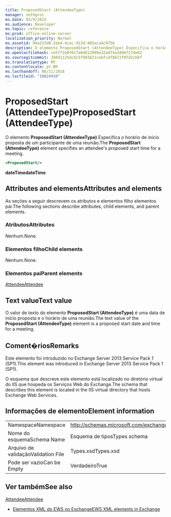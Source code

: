 ```yaml
---
title: ProposedStart (AttendeeType)
manager: sethgros
ms.date: 03/9/2015
ms.audience: Developer
ms.topic: reference
ms.prod: office-online-server
localization_priority: Normal
ms.assetid: 94a233d8-2eb4-4cec-913d-965aca4c975b
description: O elemento ProposedStart (AttendeeType) Especifica o horário de início proposta de um participante de uma reunião.
ms.openlocfilehash: ce5ff1b0f617a04812999e32a974a1896f274e62
ms.sourcegitcommit: 34041125dc8c5f993b21cebfc4f8b72f0fd2cb6f
ms.translationtype: MT
ms.contentlocale: pt-BR
ms.lasthandoff: 06/11/2018
ms.locfileid: "19824910"
---
```

# <a name="proposedstart-attendeetype"></a><span data-ttu-id="43846-103">ProposedStart (AttendeeType)</span><span class="sxs-lookup"><span data-stu-id="43846-103">ProposedStart (AttendeeType)</span></span>

<span data-ttu-id="43846-104">O elemento **ProposedStart (AttendeeType)** Especifica o horário de início proposta de um participante de uma reunião.</span><span class="sxs-lookup"><span data-stu-id="43846-104">The **ProposedStart (AttendeeType)** element specifies an attendee's proposed start time for a meeting.</span></span> 
  
```XML
<ProposedStart/>
```

 <span data-ttu-id="43846-105">**dateTime**</span><span class="sxs-lookup"><span data-stu-id="43846-105">**dateTime**</span></span>
## <a name="attributes-and-elements"></a><span data-ttu-id="43846-106">Attributes and elements</span><span class="sxs-lookup"><span data-stu-id="43846-106">Attributes and elements</span></span>

<span data-ttu-id="43846-107">As seções a seguir descrevem os atributos e elementos filho elementos pai.</span><span class="sxs-lookup"><span data-stu-id="43846-107">The following sections describe attributes, child elements, and parent elements.</span></span>
  
### <a name="attributes"></a><span data-ttu-id="43846-108">Atributos</span><span class="sxs-lookup"><span data-stu-id="43846-108">Attributes</span></span>

<span data-ttu-id="43846-109">Nenhum.</span><span class="sxs-lookup"><span data-stu-id="43846-109">None.</span></span>
  
### <a name="child-elements"></a><span data-ttu-id="43846-110">Elementos filho</span><span class="sxs-lookup"><span data-stu-id="43846-110">Child elements</span></span>

<span data-ttu-id="43846-111">Nenhum.</span><span class="sxs-lookup"><span data-stu-id="43846-111">None.</span></span>
  
### <a name="parent-elements"></a><span data-ttu-id="43846-112">Elementos pai</span><span class="sxs-lookup"><span data-stu-id="43846-112">Parent elements</span></span>

[<span data-ttu-id="43846-113">Attendee</span><span class="sxs-lookup"><span data-stu-id="43846-113">Attendee</span></span>](attendee.md)
  
## <a name="text-value"></a><span data-ttu-id="43846-114">Text value</span><span class="sxs-lookup"><span data-stu-id="43846-114">Text value</span></span>

<span data-ttu-id="43846-115">O valor de texto do elemento **ProposedStart (AttendeeType)** é uma data de início proposta e o horário de uma reunião.</span><span class="sxs-lookup"><span data-stu-id="43846-115">The text value of the **ProposedStart (AttendeeType)** element is a proposed start date and time for a meeting.</span></span> 
  
## <a name="remarks"></a><span data-ttu-id="43846-116">Coment�rios</span><span class="sxs-lookup"><span data-stu-id="43846-116">Remarks</span></span>

<span data-ttu-id="43846-117">Este elemento foi introduzido no Exchange Server 2013 Service Pack 1 (SP1).</span><span class="sxs-lookup"><span data-stu-id="43846-117">This element was introduced in Exchange Server 2013 Service Pack 1 (SP1).</span></span>
  
<span data-ttu-id="43846-118">O esquema que descreve este elemento está localizado no diretório virtual do IIS que hospeda os Serviços Web do Exchange.</span><span class="sxs-lookup"><span data-stu-id="43846-118">The schema that describes this element is located in the IIS virtual directory that hosts Exchange Web Services.</span></span>
  
## <a name="element-information"></a><span data-ttu-id="43846-119">Informações de elemento</span><span class="sxs-lookup"><span data-stu-id="43846-119">Element information</span></span>

|||
|:-----|:-----|
|<span data-ttu-id="43846-120">Namespace</span><span class="sxs-lookup"><span data-stu-id="43846-120">Namespace</span></span>  <br/> |http://schemas.microsoft.com/exchange/services/2006/types  <br/> |
|<span data-ttu-id="43846-121">Nome do esquema</span><span class="sxs-lookup"><span data-stu-id="43846-121">Schema Name</span></span>  <br/> |<span data-ttu-id="43846-122">Esquema de tipos</span><span class="sxs-lookup"><span data-stu-id="43846-122">Types schema</span></span>  <br/> |
|<span data-ttu-id="43846-123">Arquivo de validação</span><span class="sxs-lookup"><span data-stu-id="43846-123">Validation File</span></span>  <br/> |<span data-ttu-id="43846-124">Types.xsd</span><span class="sxs-lookup"><span data-stu-id="43846-124">Types.xsd</span></span>  <br/> |
|<span data-ttu-id="43846-125">Pode ser vazio</span><span class="sxs-lookup"><span data-stu-id="43846-125">Can be Empty</span></span>  <br/> |<span data-ttu-id="43846-126">Verdadeiro</span><span class="sxs-lookup"><span data-stu-id="43846-126">True</span></span>  <br/> |
   
## <a name="see-also"></a><span data-ttu-id="43846-127">Ver também</span><span class="sxs-lookup"><span data-stu-id="43846-127">See also</span></span>



[<span data-ttu-id="43846-128">Attendee</span><span class="sxs-lookup"><span data-stu-id="43846-128">Attendee</span></span>](attendee.md)


- [<span data-ttu-id="43846-129">Elementos XML do EWS no Exchange</span><span class="sxs-lookup"><span data-stu-id="43846-129">EWS XML elements in Exchange</span></span>](ews-xml-elements-in-exchange.md)

